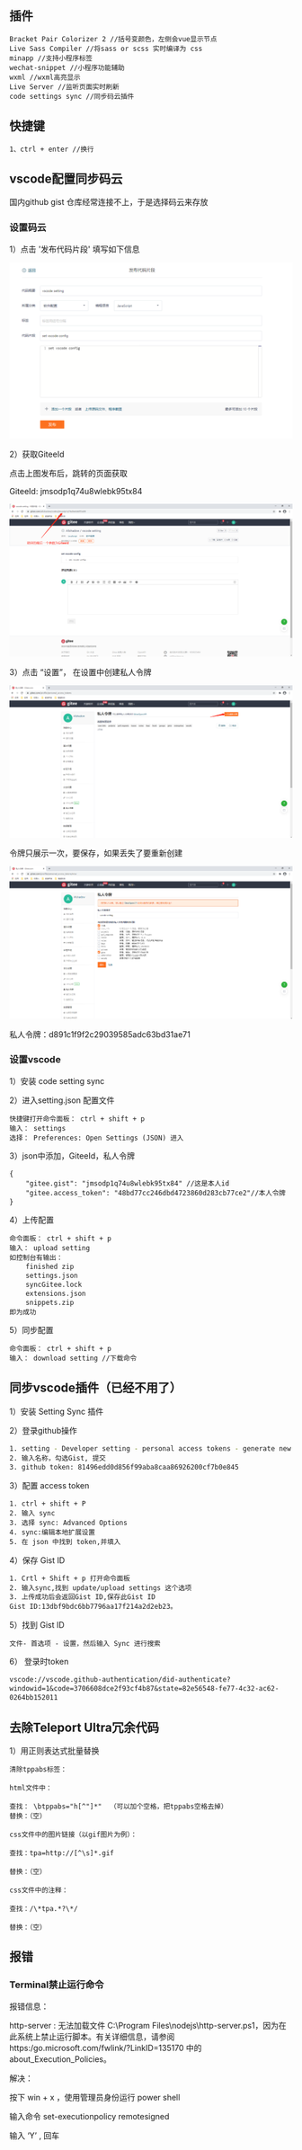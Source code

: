 ## 插件

```
Bracket Pair Colorizer 2 //括号变颜色，左侧会vue显示节点
Live Sass Compiler //将sass or scss 实时编译为 css
minapp //支持小程序标签
wechat-snippet //小程序功能辅助
wxml //wxml高亮显示
Live Server //监听页面实时刷新
code settings sync //同步码云插件
```

## 快捷键

```
1、ctrl + enter //换行
```

## vscode配置同步码云

国内github gist 仓库经常连接不上，于是选择码云来存放

### 设置码云

1）点击 '发布代码片段' 填写如下信息

![image-20201210113210091](vscode.assets/image-20201210113210091.png)

2）获取GiteeId

点击上图发布后，跳转的页面获取

GiteeId:  jmsodp1q74u8wlebk95tx84

![image-20201210140419246](vscode.assets/image-20201210140419246.png)

3）点击 “设置”， 在设置中创建私人令牌

![image-20201210141837945](vscode.assets/image-20201210141837945.png)

令牌只展示一次，要保存，如果丢失了要重新创建

![image-20201210142051044](vscode.assets/image-20201210142051044.png)

私人令牌：d891c1f9f2c29039585adc63bd31ae71

### 设置vscode

1）安装 code setting sync

2）进入setting.json 配置文件

```
快捷键打开命令面板： ctrl + shift + p
输入： settings
选择： Preferences: Open Settings (JSON) 进入
```

3）json中添加，GiteeId，私人令牌

```
{
	"gitee.gist": "jmsodp1q74u8wlebk95tx84" //这是本人id
	"gitee.access_token": "48bd77cc246dbd4723860d283cb77ce2"//本人令牌
}
```

4）上传配置

```
命令面板： ctrl + shift + p
输入： upload setting
如控制台有输出：
    finished zip
    settings.json
    syncGitee.lock
    extensions.json
    snippets.zip
即为成功
```

5）同步配置

```
命令面板： ctrl + shift + p
输入： download setting //下载命令
```

## 同步vscode插件（已经不用了）

1）安装 Setting Sync 插件

2）登录github操作

```bash
1. setting - Developer setting - personal access tokens - generate new token 
2. 输入名称，勾选Gist, 提交
3. github token: 81496edd0d856f99aba8caa86926200cf7b0e845
```

3）配置 access token

```bash
1. ctrl + shift + P 
2. 输入 sync
3. 选择 sync: Advanced Options
4. sync:编辑本地扩展设置
5. 在 json 中找到 token,并填入
```

4）保存 Gist ID

```bash
1. Crtl + Shift + p 打开命令面板
2. 输入sync,找到 update/upload settings 这个选项
3. 上传成功后会返回Gist ID,保存此Gist ID
Gist ID:13dbf9bdc6bb7796aa17f214a2d2eb23。
```

5）找到 Gist ID

```
文件- 首选项 - 设置，然后输入 Sync 进行搜索
```

6） 登录时token

```
vscode://vscode.github-authentication/did-authenticate?windowid=1&code=3706608dce2f93cf4b87&state=82e56548-fe77-4c32-ac62-0264bb152011
```

## 去除Teleport Ultra冗余代码

1）用正则表达式批量替换

```
清除tppabs标签：

html文件中：

查找： \btppabs="h[^"]*"  （可以加个空格，把tppabs空格去掉）
替换：（空）

css文件中的图片链接（以gif图片为例）：

查找：tpa=http://[^\s]*.gif

替换：（空）

css文件中的注释：

查找：/\*tpa.*?\*/

替换：（空）
```

## 报错

### Terminal禁止运行命令

报错信息：

http-server : 无法加载文件 C:\Program Files\nodejs\http-server.ps1，因为在此系统上禁止运行脚本。有关详细信息，请参阅 https:/go.microsoft.com/fwlink/?LinkID=135170 中的 about_Execution_Policies。

解决：

按下 win + x ，使用管理员身份运行 power shell

输入命令 set-executionpolicy remotesigned

输入 ‘Y’ , 回车

